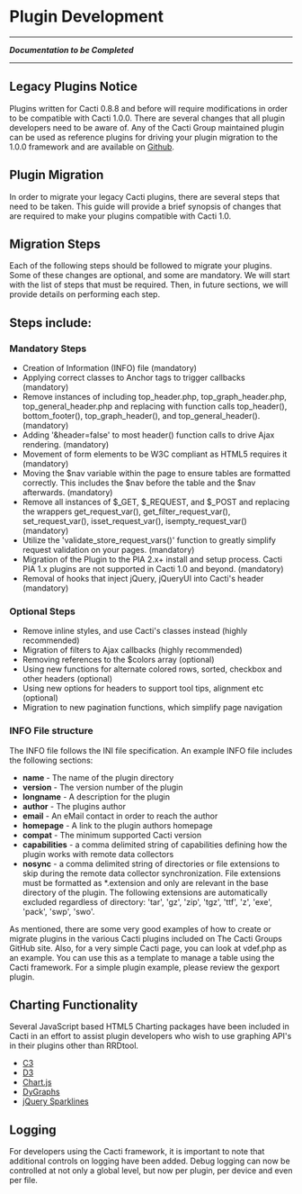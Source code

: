 # Plugin Development

-----------------------------------

***Documentation to be Completed***

-----------------------------------


## Legacy Plugins Notice

Plugins written for Cacti 0.8.8 and before will require modifications in order to be compatible with Cacti 1.0.0.  There are several changes that all plugin developers need to be aware of. Any of the Cacti Group maintained plugin can be used as reference plugins for driving your plugin migration to the 1.0.0 framework and are available on [Github](https://github.com/Cacti/). 


## Plugin Migration

In order to migrate your legacy Cacti plugins, there are several steps that need to be taken.  This guide will provide a brief synopsis of changes that are required to make your plugins compatible with Cacti 1.0.


## Migration Steps

Each of the following steps should be followed to migrate your plugins.  Some of these changes are optional, and some are mandatory.  We will start with the list of steps that must be required.  Then, in future sections, we will provide details on performing each step.

## Steps include:

### Mandatory Steps

* Creation of Information (INFO) file (mandatory)
* Applying correct classes to Anchor tags to trigger callbacks (mandatory)
* Remove instances of including top_header.php, top_graph_header.php, top_general_header.php and replacing with function calls top_header(), bottom_footer(), top_graph_header(), and top_general_header(). (mandatory)
* Adding '&header=false' to most header() function calls to drive Ajax rendering. (mandatory)
* Movement of form elements to be W3C compliant as HTML5 requires it (mandatory)
* Moving the $nav variable within the page to ensure tables are formatted correctly.  This includes the $nav before the table and the $nav afterwards. (mandatory)
* Remove all instances of $_GET, $_REQUEST, and $_POST and replacing the wrappers get_request_var(), get_filter_request_var(), set_request_var(), isset_request_var(), isempty_request_var() (mandatory)
* Utilize the 'validate_store_request_vars()' function to greatly simplify request validation on your pages. (mandatory)
* Migration of the Plugin to the PIA 2.x+ install and setup process.  Cacti PIA 1.x plugins are not supported in Cacti 1.0 and beyond. (mandatory)
* Removal of hooks that inject jQuery, jQueryUI into Cacti's header (mandatory)

### Optional Steps

* Remove inline styles, and use Cacti's classes instead (highly recommended)
* Migration of filters to Ajax callbacks (highly recommended)
* Removing references to the $colors array (optional)
* Using new functions for alternate colored rows, sorted, checkbox and other headers (optional)
* Using new options for headers to support tool tips, alignment etc (optional)
* Migration to new pagination functions, which simplify page navigation

### INFO File structure

The INFO file follows the INI file specification.  An example INFO file includes the following sections:

* **name** - The name of the plugin directory
* **version** - The version number of the plugin
* **longname** - A description for the plugin
* **author** - The plugins author
* **email** - An eMail contact in order to reach the author
* **homepage** - A link to the plugin authors homepage
* **compat** - The minimum supported Cacti version
* **capabilities** - a comma delimited string of capabilities defining how the plugin works with remote data collectors
* **nosync** - a comma delimited string of directories or file extensions to skip during the remote data collector synchronization.  File extensions must be formatted as *.extension and only are relevant in the base directory of the plugin.  The following extensions are automatically excluded regardless of directory: 'tar', 'gz', 'zip', 'tgz', 'ttf', 'z', 'exe', 'pack', 'swp', 'swo'.

As mentioned, there are some very good examples of how to create or migrate plugins in the various Cacti plugins included on The Cacti Groups GitHub site.  Also, for a very simple Cacti page, you can look at vdef.php as an example.  You can use this as a template to manage a table using the Cacti framework.  For a simple plugin example, please review the gexport plugin.


## Charting Functionality

Several JavaScript based HTML5 Charting packages have been included in Cacti in an effort to assist plugin developers who wish to use graphing API's in their plugins other than RRDtool.

* [C3](http://c3js.org/)
* [D3](https://d3js.org/)
* [Chart.js](http://www.chartjs.org/)
* [DyGraphs](http://dygraphs.com/)
* [jQuery Sparklines](http://omnipotent.net/jquery.sparkline/)


## Logging

For developers using the Cacti framework, it is important to note that additional controls on logging have been added.  Debug logging can now be controlled at not only a global level, but now per plugin, per device and even per file.